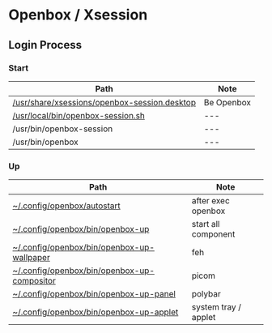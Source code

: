 

# Openbox / Xsession


## Login Process

### Start

| Path | Note |
| --- | --- |
| [/usr/share/xsessions/openbox-session.desktop](../xsession/openbox-session.desktop) | Be Openbox |
| [/usr/local/bin/openbox-session.sh](../xsession/openbox-session.sh) | --- |
| /usr/bin/openbox-session | --- |
| /usr/bin/openbox | --- |


### Up

| Path | Note |
| --- | --- |
| [~/.config/openbox/autostart](../../autostart) | after exec openbox  |
| [~/.config/openbox/bin/openbox-up](../../bin/openbox-up) | start all component |
| [~/.config/openbox/bin/openbox-up-wallpaper](../../bin/openbox-up-wallpaper) | feh |
| [~/.config/openbox/bin/openbox-up-compositor](../../bin/openbox-up-compositor) | picom |
| [~/.config/openbox/bin/openbox-up-panel](../../bin/openbox-up-panel) | polybar |
| [~/.config/openbox/bin/openbox-up-applet](../../bin/openbox-up-applet) | system tray / applet |
